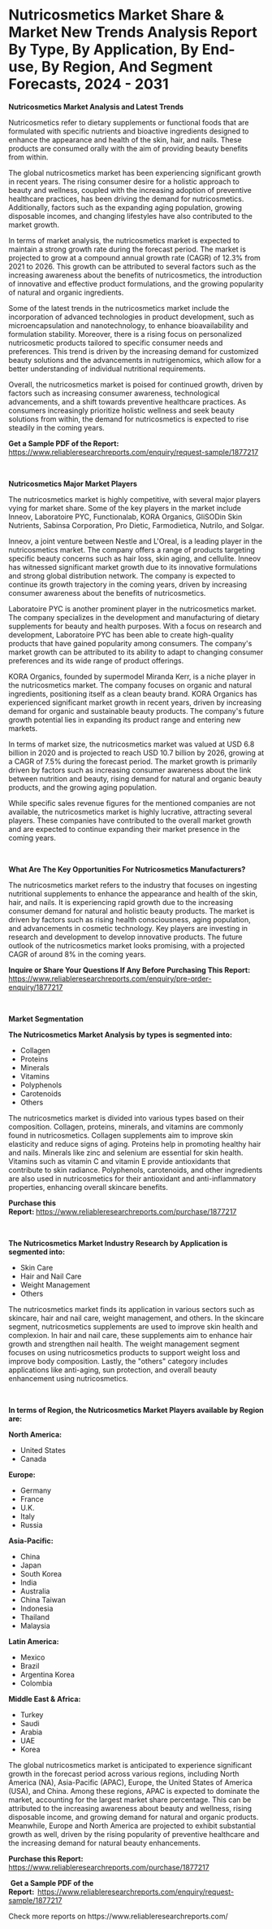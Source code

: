 <p><h1>Nutricosmetics Market Share & Market New Trends Analysis Report By Type, By Application, By End-use, By Region, And Segment Forecasts, 2024 - 2031</h1></p><p><strong>Nutricosmetics Market Analysis and Latest Trends</strong></p>
<p><p>Nutricosmetics refer to dietary supplements or functional foods that are formulated with specific nutrients and bioactive ingredients designed to enhance the appearance and health of the skin, hair, and nails. These products are consumed orally with the aim of providing beauty benefits from within.</p><p>The global nutricosmetics market has been experiencing significant growth in recent years. The rising consumer desire for a holistic approach to beauty and wellness, coupled with the increasing adoption of preventive healthcare practices, has been driving the demand for nutricosmetics. Additionally, factors such as the expanding aging population, growing disposable incomes, and changing lifestyles have also contributed to the market growth.</p><p>In terms of market analysis, the nutricosmetics market is expected to maintain a strong growth rate during the forecast period. The market is projected to grow at a compound annual growth rate (CAGR) of 12.3% from 2021 to 2026. This growth can be attributed to several factors such as the increasing awareness about the benefits of nutricosmetics, the introduction of innovative and effective product formulations, and the growing popularity of natural and organic ingredients.</p><p>Some of the latest trends in the nutricosmetics market include the incorporation of advanced technologies in product development, such as microencapsulation and nanotechnology, to enhance bioavailability and formulation stability. Moreover, there is a rising focus on personalized nutricosmetic products tailored to specific consumer needs and preferences. This trend is driven by the increasing demand for customized beauty solutions and the advancements in nutrigenomics, which allow for a better understanding of individual nutritional requirements.</p><p>Overall, the nutricosmetics market is poised for continued growth, driven by factors such as increasing consumer awareness, technological advancements, and a shift towards preventive healthcare practices. As consumers increasingly prioritize holistic wellness and seek beauty solutions from within, the demand for nutricosmetics is expected to rise steadily in the coming years.</p></p>
<p><strong>Get a Sample PDF of the Report:&nbsp;</strong> <a href="https://www.reliableresearchreports.com/enquiry/request-sample/1877217">https://www.reliableresearchreports.com/enquiry/request-sample/1877217</a></p>
<p>&nbsp;</p>
<p><strong>Nutricosmetics Major Market Players</strong></p>
<p><p>The nutricosmetics market is highly competitive, with several major players vying for market share. Some of the key players in the market include Inneov, Laboratoire PYC, Functionalab, KORA Organics, GliSODin Skin Nutrients, Sabinsa Corporation, Pro Dietic, Farmodietica, Nutrilo, and Solgar.</p><p>Inneov, a joint venture between Nestle and L'Oreal, is a leading player in the nutricosmetics market. The company offers a range of products targeting specific beauty concerns such as hair loss, skin aging, and cellulite. Inneov has witnessed significant market growth due to its innovative formulations and strong global distribution network. The company is expected to continue its growth trajectory in the coming years, driven by increasing consumer awareness about the benefits of nutricosmetics.</p><p>Laboratoire PYC is another prominent player in the nutricosmetics market. The company specializes in the development and manufacturing of dietary supplements for beauty and health purposes. With a focus on research and development, Laboratoire PYC has been able to create high-quality products that have gained popularity among consumers. The company's market growth can be attributed to its ability to adapt to changing consumer preferences and its wide range of product offerings.</p><p>KORA Organics, founded by supermodel Miranda Kerr, is a niche player in the nutricosmetics market. The company focuses on organic and natural ingredients, positioning itself as a clean beauty brand. KORA Organics has experienced significant market growth in recent years, driven by increasing demand for organic and sustainable beauty products. The company's future growth potential lies in expanding its product range and entering new markets.</p><p>In terms of market size, the nutricosmetics market was valued at USD 6.8 billion in 2020 and is projected to reach USD 10.7 billion by 2026, growing at a CAGR of 7.5% during the forecast period. The market growth is primarily driven by factors such as increasing consumer awareness about the link between nutrition and beauty, rising demand for natural and organic beauty products, and the growing aging population.</p><p>While specific sales revenue figures for the mentioned companies are not available, the nutricosmetics market is highly lucrative, attracting several players. These companies have contributed to the overall market growth and are expected to continue expanding their market presence in the coming years.</p></p>
<p>&nbsp;</p>
<p><strong>What Are The Key Opportunities For Nutricosmetics Manufacturers?</strong></p>
<p><p>The nutricosmetics market refers to the industry that focuses on ingesting nutritional supplements to enhance the appearance and health of the skin, hair, and nails. It is experiencing rapid growth due to the increasing consumer demand for natural and holistic beauty products. The market is driven by factors such as rising health consciousness, aging population, and advancements in cosmetic technology. Key players are investing in research and development to develop innovative products. The future outlook of the nutricosmetics market looks promising, with a projected CAGR of around 8% in the coming years.</p></p>
<p><strong>Inquire or Share Your Questions If Any Before Purchasing This Report:</strong> <a href="https://www.reliableresearchreports.com/enquiry/pre-order-enquiry/1877217">https://www.reliableresearchreports.com/enquiry/pre-order-enquiry/1877217</a></p>
<p>&nbsp;</p>
<p><strong>Market Segmentation</strong></p>
<p><strong>The Nutricosmetics Market Analysis by types is segmented into:</strong></p>
<p><ul><li>Collagen</li><li>Proteins</li><li>Minerals</li><li>Vitamins</li><li>Polyphenols</li><li>Carotenoids</li><li>Others</li></ul></p>
<p><p>The nutricosmetics market is divided into various types based on their composition. Collagen, proteins, minerals, and vitamins are commonly found in nutricosmetics. Collagen supplements aim to improve skin elasticity and reduce signs of aging. Proteins help in promoting healthy hair and nails. Minerals like zinc and selenium are essential for skin health. Vitamins such as vitamin C and vitamin E provide antioxidants that contribute to skin radiance. Polyphenols, carotenoids, and other ingredients are also used in nutricosmetics for their antioxidant and anti-inflammatory properties, enhancing overall skincare benefits.</p></p>
<p><strong>Purchase this Report:&nbsp;</strong><a href="https://www.reliableresearchreports.com/purchase/1877217">https://www.reliableresearchreports.com/purchase/1877217</a></p>
<p>&nbsp;</p>
<p><strong>The Nutricosmetics Market Industry Research by Application is segmented into:</strong></p>
<p><ul><li>Skin Care</li><li>Hair and Nail Care</li><li>Weight Management</li><li>Others</li></ul></p>
<p><p>The nutricosmetics market finds its application in various sectors such as skincare, hair and nail care, weight management, and others. In the skincare segment, nutricosmetics supplements are used to improve skin health and complexion. In hair and nail care, these supplements aim to enhance hair growth and strengthen nail health. The weight management segment focuses on using nutricosmetics products to support weight loss and improve body composition. Lastly, the "others" category includes applications like anti-aging, sun protection, and overall beauty enhancement using nutricosmetics.</p></p>
<p>&nbsp;</p>
<p><strong>In terms of Region, the Nutricosmetics Market Players available by Region are:</strong></p>
<p>
    <p> <strong> North America: </strong>
        <ul>
            <li>United States</li>
            <li>Canada</li>
        </ul>
        </p> 
    <p> <strong> Europe: </strong>
        <ul>
            <li>Germany</li>
            <li>France</li>
            <li>U.K.</li>
            <li>Italy</li>
            <li>Russia</li>
        </ul>
        </p> 
    <p> <strong> Asia-Pacific: </strong>
        <ul>
            <li>China</li>
            <li>Japan</li>
            <li>South Korea</li>
            <li>India</li>
            <li>Australia</li>
            <li>China Taiwan</li>
            <li>Indonesia</li>
            <li>Thailand</li>
            <li>Malaysia</li>
        </ul>
        </p> 
    <p> <strong> Latin America: </strong>
        <ul>
            <li>Mexico</li>
            <li>Brazil</li>
            <li>Argentina Korea</li>
            <li>Colombia</li>
        </ul>
        </p> 
    <p> <strong> Middle East & Africa: </strong>
        <ul>
            <li>Turkey</li>
            <li>Saudi</li>
            <li>Arabia</li>
            <li>UAE</li>
            <li>Korea</li>
        </ul>
    </p>
    </p>
<p><p>The global nutricosmetics market is anticipated to experience significant growth in the forecast period across various regions, including North America (NA), Asia-Pacific (APAC), Europe, the United States of America (USA), and China. Among these regions, APAC is expected to dominate the market, accounting for the largest market share percentage. This can be attributed to the increasing awareness about beauty and wellness, rising disposable income, and growing demand for natural and organic products. Meanwhile, Europe and North America are projected to exhibit substantial growth as well, driven by the rising popularity of preventive healthcare and the increasing demand for natural beauty enhancements.</p></p>
<p><strong>Purchase this Report: </strong><a href="https://www.reliableresearchreports.com/purchase/1877217">https://www.reliableresearchreports.com/purchase/1877217</a></p>
<p>&nbsp;<strong>Get a Sample PDF of the Report:&nbsp;&nbsp;</strong><a href="https://www.reliableresearchreports.com/enquiry/request-sample/1877217">https://www.reliableresearchreports.com/enquiry/request-sample/1877217</a></p>
<p><strong></strong></p>
<p>Check more reports on https://www.reliableresearchreports.com/</p>